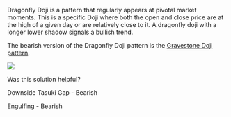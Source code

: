 Dragonfly Doji is a pattern that regularly appears at pivotal market moments. This is a specific Doji where both the open and close price are at the high of a given day or are relatively close to it. A dragonfly doji with a longer lower shadow signals a bullish trend.

The bearish version of the Dragonfly Doji pattern is the [Gravestone Doji pattern](https://www.tradingview.com/?solution=43000583773).

![](https://s3.amazonaws.com/cdn.freshdesk.com/data/helpdesk/attachments/production/43140575053/original/j07Y6B93mPutX_VbfCdDrjLLAW4IUyjNpQ.png?1594035107)

  

Was this solution helpful?

Downside Tasuki Gap - Bearish

Engulfing - Bearish